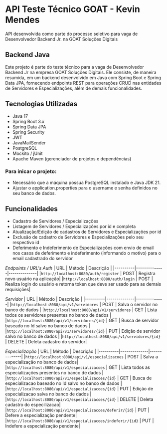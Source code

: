 # API Teste Técnico GOAT - Kevin Mendes
API desenvolvida como parte do processo seletivo para vaga de Desenvolvedor Backend Jr. na GOAT Soluções Digitais

## Backend Java
Este projeto é parte do teste técnico para a vaga de Desenvolvedor Backend Jr na empresa GOAT Soluções Digitais. Ele consiste, de maneira resumida, em um backend desenvolvido em Java com Spring Boot e Spring Data JPA, fornecendo endpoints REST para operações CRUD nas entidades de Servidores e Especializações, além de demais funcionalidades.

## Tecnologias Utilizadas

- Java 17
- Spring Boot 3.x
- Spring Data JPA
- Spring Security
- JWT
- JavaMailSender
- PostgreSQL
- Mockito / jUnit
- Apache Maven (gerenciador de projetos e dependências)

### Para inicar o projeto:
- Necessário que a máquina possua PostgreSQL instalado e Java JDK 21.
- Ajustar o application.properties para o username e senha definidos no seu banco de dados.

## Funcionalidades
- Cadastro de Servidores / Especializações
- Listagem de Servidores / Especializações por id e completa
- Atualização/Edição de cadastros de Servidores e Especializações por id
- Exclusão de cadastro de Servidores e Especializações pelo seu respectivo id
- Deferimento e Indeferimento de Especializações com envio de email nos casos de deferimento e indeferimento (informando o motivo) para o email cadastrado do servidor


*Endpoints / URL's*
*Auth*
|  URL |  Método | Descrição |
|----------|--------------|--------------|
|`http://localhost:8080/auth/register`                                 | POST | Registra novo usuário na aplicação|
|`http://localhost:8080/auth/login`                                 | POST | Realiza login do usuário e retorna token que deve ser usado para as demais requisições|

*Servidor*
|  URL |  Método | Descrição |
|----------|--------------|--------------|
|`http://localhost:8080/api/v1/servidores`                                 | POST | Salva o servidor no banco de dados |
|`http://localhost:8080/api/v1/servidores`                                 | GET | Lista todos os servidores presentes no banco de dados |
|`http://localhost:8080/api/v1/servidores/{id}`                             | GET | Busca de servidor baseado no Id salvo no banco de dados |
|`http://localhost:8080/api/v1/servidores/{id}`                             | PUT | Edição de servidor salvo no banco de dados |
|`http://localhost:8080/api/v1/servidores/{id}`                               | DELETE | Deleta cadastro do servidor|

*Especialização*
|  URL |  Método | Descrição |
|----------|--------------|--------------|
|`http://localhost:8080/api/v1/especializacoes`                                 | POST | Salva a especialização no banco de dados|
|`http://localhost:8080/api/v1/especializacoes`                                 | GET | Lista todos as especializações presentes no banco de dados |
|`http://localhost:8080/api/v1/especializacoes/{id}`                             | GET | Busca de especializacao baseado no Id salvo no banco de dados |
|`http://localhost:8080/api/v1/especializacoes/{id}`                             | PUT | Edição de especializacao salva no banco de dados |
|`http://localhost:8080/api/v1/especializacoes/{id}`                               | DELETE | Deleta cadastro do especilizacao|
|`http://localhost:8080/api/v1/especializacoes/deferir/{id}`                               | PUT | Defere a especialização pendente|
|`http://localhost:8080/api/v1/especializacoes/indeferir/{id}`                               | PUT | Indefere a especialização pendente|
